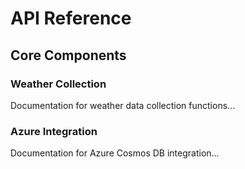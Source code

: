 # API Reference

## Core Components

### Weather Collection
Documentation for weather data collection functions...

### Azure Integration
Documentation for Azure Cosmos DB integration...